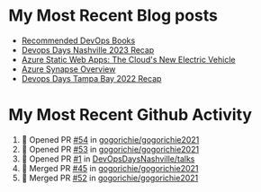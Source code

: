 # My Most Recent Blog posts
<!-- BLOG-POST-LIST:START -->
- [Recommended DevOps Books](https://www.gogorichie.com/blog/recommendeddevopsbooks/)
- [Devops Days Nashville 2023 Recap](https://www.gogorichie.com/blog/devopsdaysnashville2023recap/)
- [Azure Static Web Apps: The Cloud&#39;s New Electric Vehicle](https://www.gogorichie.com/blog/microsoft/azurespringcleaning2023/)
- [Azure Synapse Overview](https://www.gogorichie.com/blog/microsoft/azure-synapse-overview/)
- [Devops Days Tampa Bay 2022 Recap](https://www.gogorichie.com/blog/devopsdaystampabay2022recap/)
<!-- BLOG-POST-LIST:END -->


# My Most Recent Github Activity
<!--START_SECTION:activity-->
1. 💪 Opened PR [#54](https://github.com/gogorichie/gogorichie2021/pull/54) in [gogorichie/gogorichie2021](https://github.com/gogorichie/gogorichie2021)
2. 💪 Opened PR [#53](https://github.com/gogorichie/gogorichie2021/pull/53) in [gogorichie/gogorichie2021](https://github.com/gogorichie/gogorichie2021)
3. 💪 Opened PR [#1](https://github.com/DevOpsDaysNashville/talks/pull/1) in [DevOpsDaysNashville/talks](https://github.com/DevOpsDaysNashville/talks)
4. 🎉 Merged PR [#45](https://github.com/gogorichie/gogorichie2021/pull/45) in [gogorichie/gogorichie2021](https://github.com/gogorichie/gogorichie2021)
5. 🎉 Merged PR [#52](https://github.com/gogorichie/gogorichie2021/pull/52) in [gogorichie/gogorichie2021](https://github.com/gogorichie/gogorichie2021)
<!--END_SECTION:activity-->


